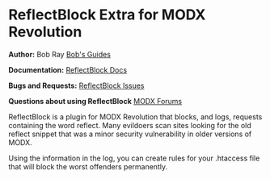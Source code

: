 ReflectBlock Extra for MODX Revolution
======================================

**Author:** Bob Ray [Bob's Guides](https://bobsguides.com)

**Documentation:** [ReflectBlock Docs](https://bobsguides.com/reflectblock-tutorial.html)

**Bugs and Requests:** [ReflectBlock Issues](https://github.com/BobRay/ReflectBlock/issues)

**Questions about using ReflectBlock** [MODX Forums](https://forums.modx.com)


ReflectBlock is a plugin for MODX Revolution that blocks, and logs, requests containing the word reflect. Many evildoers scan sites looking for the old reflect snippet that was a minor security vulnerability in older versions of MODX.

Using the information in the log, you can create rules for your .htaccess file that will block the worst offenders permanently.

